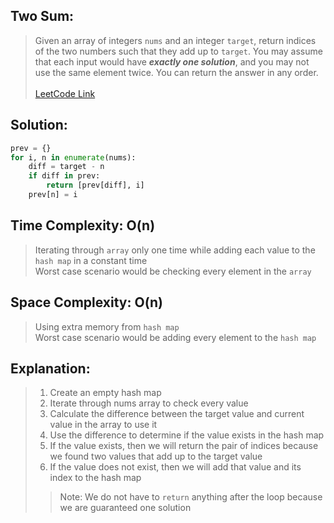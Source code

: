 ## Two Sum:
> Given an array of integers `nums` and an integer `target`, return indices of the two numbers such that they add up to `target`.
> You may assume that each input would have ***exactly one solution***, and you may not use the same element twice.
> You can return the answer in any order. <br/><br/>
> [LeetCode Link](https://leetcode.com/problems/two-sum/description/)

## Solution: 
``` python
prev = {}
for i, n in enumerate(nums):
    diff = target - n
    if diff in prev:
        return [prev[diff], i]
    prev[n] = i
```

## Time Complexity: O(n)
> Iterating through `array` only one time while adding each value to the `hash map` in a constant time <br/>
> Worst case scenario would be checking every element in the `array`

## Space Complexity: O(n)
> Using extra memory from `hash map` <br/>
> Worst case scenario would be adding every element to the `hash map`

## Explanation:
> 1. Create an empty hash map
> 2. Iterate through nums array to check every value
> 3. Calculate the difference between the target value and current value in the array to use it
> 4. Use the difference to determine if the value exists in the hash map
> 5. If the value exists, then we will return the pair of indices because we found two values that add up to the target value
> 6. If the value does not exist, then we will add that value and its index to the hash map
>> Note: We do not have to `return` anything after the loop because we are guaranteed one solution
